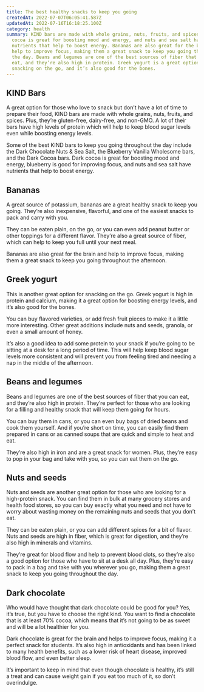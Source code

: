```yaml
---
title: The best healthy snacks to keep you going
createdAt: 2022-07-07T06:05:41.587Z
updatedAt: 2022-07-16T16:18:25.100Z
category: health
summary: KIND bars are made with whole grains, nuts, fruits, and spices. Dark
  cocoa is great for boosting mood and energy, and nuts and sea salt have
  nutrients that help to boost energy. Bananas are also great for the brain and
  help to improve focus, making them a great snack to keep you going throughout
  the day. Beans and legumes are one of the best sources of fiber that you can
  eat, and they’re also high in protein. Greek yogurt is a great option for
  snacking on the go, and it’s also good for the bones.
---
```


## KIND Bars

A great option for those who love to snack but don’t have a lot of time to prepare their food, KIND bars are made with whole grains, nuts, fruits, and spices. Plus, they’re gluten-free, dairy-free, and non-GMO. A lot of their bars have high levels of protein which will help to keep blood sugar levels even while boosting energy levels.

Some of the best KIND bars to keep you going throughout the day include the Dark Chocolate Nuts & Sea Salt, the Blueberry Vanilla Wholesome bars, and the Dark Cocoa bars. Dark cocoa is great for boosting mood and energy, blueberry is good for improving focus, and nuts and sea salt have nutrients that help to boost energy.

## Bananas

A great source of potassium, bananas are a great healthy snack to keep you going. They’re also inexpensive, flavorful, and one of the easiest snacks to pack and carry with you.

They can be eaten plain, on the go, or you can even add peanut butter or other toppings for a different flavor. They’re also a great source of fiber, which can help to keep you full until your next meal.

Bananas are also great for the brain and help to improve focus, making them a great snack to keep you going throughout the afternoon.

## Greek yogurt

This is another great option for snacking on the go. Greek yogurt is high in protein and calcium, making it a great option for boosting energy levels, and it’s also good for the bones.

You can buy flavored varieties, or add fresh fruit pieces to make it a little more interesting. Other great additions include nuts and seeds, granola, or even a small amount of honey.

It’s also a good idea to add some protein to your snack if you’re going to be sitting at a desk for a long period of time. This will help keep blood sugar levels more consistent and will prevent you from feeling tired and needing a nap in the middle of the afternoon.

## Beans and legumes

Beans and legumes are one of the best sources of fiber that you can eat, and they’re also high in protein. They’re perfect for those who are looking for a filling and healthy snack that will keep them going for hours.

You can buy them in cans, or you can even buy bags of dried beans and cook them yourself. And if you’re short on time, you can easily find them prepared in cans or as canned soups that are quick and simple to heat and eat.

They’re also high in iron and are a great snack for women. Plus, they’re easy to pop in your bag and take with you, so you can eat them on the go.

## Nuts and seeds

Nuts and seeds are another great option for those who are looking for a high-protein snack. You can find them in bulk at many grocery stores and health food stores, so you can buy exactly what you need and not have to worry about wasting money on the remaining nuts and seeds that you don’t eat.

They can be eaten plain, or you can add different spices for a bit of flavor. Nuts and seeds are high in fiber, which is great for digestion, and they’re also high in minerals and vitamins.

They’re great for blood flow and help to prevent blood clots, so they’re also a good option for those who have to sit at a desk all day. Plus, they’re easy to pack in a bag and take with you wherever you go, making them a great snack to keep you going throughout the day.

## Dark chocolate

Who would have thought that dark chocolate could be good for you? Yes, it’s true, but you have to choose the right kind. You want to find a chocolate that is at least 70% cocoa, which means that it’s not going to be as sweet and will be a lot healthier for you.

Dark chocolate is great for the brain and helps to improve focus, making it a perfect snack for students. It’s also high in antioxidants and has been linked to many health benefits, such as a lower risk of heart disease, improved blood flow, and even better sleep.

It’s important to keep in mind that even though chocolate is healthy, it’s still a treat and can cause weight gain if you eat too much of it, so don’t overindulge.
